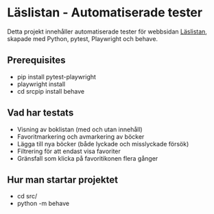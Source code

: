 # Läslistan - Automatiserade tester

Detta projekt innehåller automatiserade tester för webbsidan [Läslistan](https://tap-ht24-testverktyg.github.io/exam-template/), skapade med Python, pytest, Playwright och behave.

## Prerequisites

- pip install pytest-playwright
- playwright install
- cd srcpip install behave

## Vad har testats

- Visning av boklistan (med och utan innehåll)
- Favoritmarkering och avmarkering av böcker
- Lägga till nya böcker (både lyckade och misslyckade försök)
- Filtrering för att endast visa favoriter
- Gränsfall som klicka på favoritikonen flera gånger

## Hur man startar projektet
- cd src/
- python -m behave
